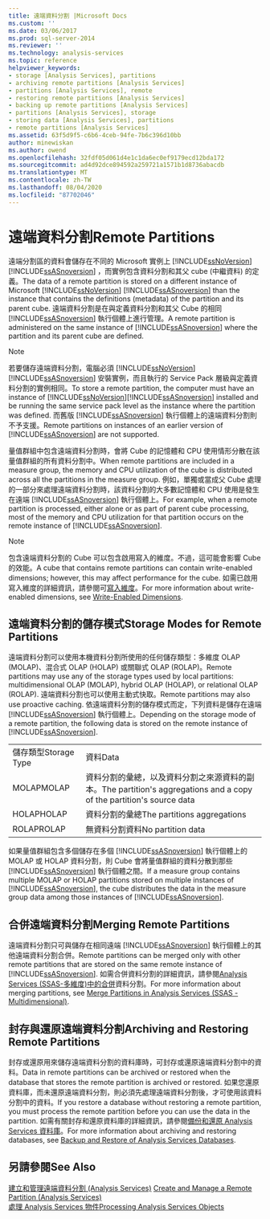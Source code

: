 ```yaml
---
title: 遠端資料分割 |Microsoft Docs
ms.custom: ''
ms.date: 03/06/2017
ms.prod: sql-server-2014
ms.reviewer: ''
ms.technology: analysis-services
ms.topic: reference
helpviewer_keywords:
- storage [Analysis Services], partitions
- archiving remote partitions [Analysis Services]
- partitions [Analysis Services], remote
- restoring remote partitions [Analysis Services]
- backing up remote partitions [Analysis Services]
- partitions [Analysis Services], storage
- storing data [Analysis Services], partitions
- remote partitions [Analysis Services]
ms.assetid: 63f5d9f5-c6b6-4ceb-94fe-7b6c396d10bb
author: minewiskan
ms.author: owend
ms.openlocfilehash: 32fdf05d061d4e1c1da6ec0ef9179ecd12bda172
ms.sourcegitcommit: ad4d92dce894592a259721a1571b1d8736abacdb
ms.translationtype: MT
ms.contentlocale: zh-TW
ms.lasthandoff: 08/04/2020
ms.locfileid: "87702046"
---
```

# <a name="remote-partitions"></a><span data-ttu-id="b96cb-102">遠端資料分割</span><span class="sxs-lookup"><span data-stu-id="b96cb-102">Remote Partitions</span></span>
  <span data-ttu-id="b96cb-103">遠端分割區的資料會儲存在不同的 Microsoft 實例上 [!INCLUDE[ssNoVersion](../../includes/ssnoversion-md.md)] [!INCLUDE[ssASnoversion](../../includes/ssasnoversion-md.md)] ，而實例包含資料分割和其父 cube (中繼資料) 的定義。</span><span class="sxs-lookup"><span data-stu-id="b96cb-103">The data of a remote partition is stored on a different instance of Microsoft [!INCLUDE[ssNoVersion](../../includes/ssnoversion-md.md)] [!INCLUDE[ssASnoversion](../../includes/ssasnoversion-md.md)] than the instance that contains the definitions (metadata) of the partition and its parent cube.</span></span> <span data-ttu-id="b96cb-104">遠端資料分割是在與定義資料分割和其父 Cube 的相同 [!INCLUDE[ssASnoversion](../../includes/ssasnoversion-md.md)] 執行個體上進行管理。</span><span class="sxs-lookup"><span data-stu-id="b96cb-104">A remote partition is administered on the same instance of [!INCLUDE[ssASnoversion](../../includes/ssasnoversion-md.md)] where the partition and its parent cube are defined.</span></span>  
  
> [!NOTE]  
>  <span data-ttu-id="b96cb-105">若要儲存遠端資料分割，電腦必須 [!INCLUDE[ssNoVersion](../../includes/ssnoversion-md.md)] [!INCLUDE[ssASnoversion](../../includes/ssasnoversion-md.md)] 安裝實例，而且執行的 Service Pack 層級與定義資料分割的實例相同。</span><span class="sxs-lookup"><span data-stu-id="b96cb-105">To store a remote partition, the computer must have an instance of [!INCLUDE[ssNoVersion](../../includes/ssnoversion-md.md)][!INCLUDE[ssASnoversion](../../includes/ssasnoversion-md.md)] installed and be running the same service pack level as the instance where the partition was defined.</span></span> <span data-ttu-id="b96cb-106">而舊版 [!INCLUDE[ssASnoversion](../../includes/ssasnoversion-md.md)] 執行個體上的遠端資料分割則不予支援。</span><span class="sxs-lookup"><span data-stu-id="b96cb-106">Remote partitions on instances of an earlier version of [!INCLUDE[ssASnoversion](../../includes/ssasnoversion-md.md)] are not supported.</span></span>  
  
 <span data-ttu-id="b96cb-107">量值群組中包含遠端資料分割時，會將 Cube 的記憶體和 CPU 使用情形分散在該量值群組的所有資料分割中。</span><span class="sxs-lookup"><span data-stu-id="b96cb-107">When remote partitions are included in a measure group, the memory and CPU utilization of the cube is distributed across all the partitions in the measure group.</span></span> <span data-ttu-id="b96cb-108">例如，單獨或當成父 Cube 處理的一部分來處理遠端資料分割時，該資料分割的大多數記憶體和 CPU 使用是發生在遠端 [!INCLUDE[ssASnoversion](../../includes/ssasnoversion-md.md)] 執行個體上。</span><span class="sxs-lookup"><span data-stu-id="b96cb-108">For example, when a remote partition is processed, either alone or as part of parent cube processing, most of the memory and CPU utilization for that partition occurs on the remote instance of [!INCLUDE[ssASnoversion](../../includes/ssasnoversion-md.md)].</span></span>  
  
> [!NOTE]  
>  <span data-ttu-id="b96cb-109">包含遠端資料分割的 Cube 可以包含啟用寫入的維度。不過，這可能會影響 Cube 的效能。</span><span class="sxs-lookup"><span data-stu-id="b96cb-109">A cube that contains remote partitions can contain write-enabled dimensions; however, this may affect performance for the cube.</span></span> <span data-ttu-id="b96cb-110">如需已啟用寫入維度的詳細資訊，請參閱可[寫入維度](../multidimensional-models-olap-logical-dimension-objects/write-enabled-dimensions.md)。</span><span class="sxs-lookup"><span data-stu-id="b96cb-110">For more information about write-enabled dimensions, see [Write-Enabled Dimensions](../multidimensional-models-olap-logical-dimension-objects/write-enabled-dimensions.md).</span></span>  
  
## <a name="storage-modes-for-remote-partitions"></a><span data-ttu-id="b96cb-111">遠端資料分割的儲存模式</span><span class="sxs-lookup"><span data-stu-id="b96cb-111">Storage Modes for Remote Partitions</span></span>  
 <span data-ttu-id="b96cb-112">遠端資料分割可以使用本機資料分割所使用的任何儲存類型：多維度 OLAP (MOLAP)、混合式 OLAP (HOLAP) 或關聯式 OLAP (ROLAP)。</span><span class="sxs-lookup"><span data-stu-id="b96cb-112">Remote partitions may use any of the storage types used by local partitions: multidimensional OLAP (MOLAP), hybrid OLAP (HOLAP), or relational OLAP (ROLAP).</span></span> <span data-ttu-id="b96cb-113">遠端資料分割也可以使用主動式快取。</span><span class="sxs-lookup"><span data-stu-id="b96cb-113">Remote partitions may also use proactive caching.</span></span> <span data-ttu-id="b96cb-114">依遠端資料分割的儲存模式而定，下列資料是儲存在遠端 [!INCLUDE[ssASnoversion](../../includes/ssasnoversion-md.md)] 執行個體上。</span><span class="sxs-lookup"><span data-stu-id="b96cb-114">Depending on the storage mode of a remote partition, the following data is stored on the remote instance of [!INCLUDE[ssASnoversion](../../includes/ssasnoversion-md.md)].</span></span>  
  
|||  
|-|-|  
|<span data-ttu-id="b96cb-115">儲存類型</span><span class="sxs-lookup"><span data-stu-id="b96cb-115">Storage Type</span></span>|<span data-ttu-id="b96cb-116">資料</span><span class="sxs-lookup"><span data-stu-id="b96cb-116">Data</span></span>|  
|<span data-ttu-id="b96cb-117">MOLAP</span><span class="sxs-lookup"><span data-stu-id="b96cb-117">MOLAP</span></span>|<span data-ttu-id="b96cb-118">資料分割的彙總，以及資料分割之來源資料的副本。</span><span class="sxs-lookup"><span data-stu-id="b96cb-118">The partition's aggregations and a copy of the partition's source data</span></span>|  
|<span data-ttu-id="b96cb-119">HOLAP</span><span class="sxs-lookup"><span data-stu-id="b96cb-119">HOLAP</span></span>|<span data-ttu-id="b96cb-120">資料分割的彙總</span><span class="sxs-lookup"><span data-stu-id="b96cb-120">The partitions aggregations</span></span>|  
|<span data-ttu-id="b96cb-121">ROLAP</span><span class="sxs-lookup"><span data-stu-id="b96cb-121">ROLAP</span></span>|<span data-ttu-id="b96cb-122">無資料分割資料</span><span class="sxs-lookup"><span data-stu-id="b96cb-122">No partition data</span></span>|  
  
 <span data-ttu-id="b96cb-123">如果量值群組包含多個儲存在多個 [!INCLUDE[ssASnoversion](../../includes/ssasnoversion-md.md)] 執行個體上的 MOLAP 或 HOLAP 資料分割，則 Cube 會將量值群組的資料分散到那些 [!INCLUDE[ssASnoversion](../../includes/ssasnoversion-md.md)] 執行個體之間。</span><span class="sxs-lookup"><span data-stu-id="b96cb-123">If a measure group contains multiple MOLAP or HOLAP partitions stored on multiple instances of [!INCLUDE[ssASnoversion](../../includes/ssasnoversion-md.md)], the cube distributes the data in the measure group data among those instances of [!INCLUDE[ssASnoversion](../../includes/ssasnoversion-md.md)].</span></span>  
  
## <a name="merging-remote-partitions"></a><span data-ttu-id="b96cb-124">合併遠端資料分割</span><span class="sxs-lookup"><span data-stu-id="b96cb-124">Merging Remote Partitions</span></span>  
 <span data-ttu-id="b96cb-125">遠端資料分割只可與儲存在相同遠端 [!INCLUDE[ssASnoversion](../../includes/ssasnoversion-md.md)] 執行個體上的其他遠端資料分割合併。</span><span class="sxs-lookup"><span data-stu-id="b96cb-125">Remote partitions can be merged only with other remote partitions that are stored on the same remote instance of [!INCLUDE[ssASnoversion](../../includes/ssasnoversion-md.md)].</span></span> <span data-ttu-id="b96cb-126">如需合併資料分割的詳細資訊，請參閱[Analysis Services &#40;SSAS-多維度&#41;中的合併](../multidimensional-models/merge-partitions-in-analysis-services-ssas-multidimensional.md)資料分割。</span><span class="sxs-lookup"><span data-stu-id="b96cb-126">For more information about merging partitions, see [Merge Partitions in Analysis Services &#40;SSAS - Multidimensional&#41;](../multidimensional-models/merge-partitions-in-analysis-services-ssas-multidimensional.md).</span></span>  
  
## <a name="archiving-and-restoring-remote-partitions"></a><span data-ttu-id="b96cb-127">封存與還原遠端資料分割</span><span class="sxs-lookup"><span data-stu-id="b96cb-127">Archiving and Restoring Remote Partitions</span></span>  
 <span data-ttu-id="b96cb-128">封存或還原用來儲存遠端資料分割的資料庫時，可封存或還原遠端資料分割中的資料。</span><span class="sxs-lookup"><span data-stu-id="b96cb-128">Data in remote partitions can be archived or restored when the database that stores the remote partition is archived or restored.</span></span> <span data-ttu-id="b96cb-129">如果您還原資料庫，而未還原遠端資料分割，則必須先處理遠端資料分割後，才可使用該資料分割中的資料。</span><span class="sxs-lookup"><span data-stu-id="b96cb-129">If you restore a database without restoring a remote partition, you must process the remote partition before you can use the data in the partition.</span></span> <span data-ttu-id="b96cb-130">如需有關封存和還原資料庫的詳細資訊，請參閱[備份和還原 Analysis Services 資料庫](../multidimensional-models/backup-and-restore-of-analysis-services-databases.md)。</span><span class="sxs-lookup"><span data-stu-id="b96cb-130">For more information about archiving and restoring databases, see [Backup and Restore of Analysis Services Databases](../multidimensional-models/backup-and-restore-of-analysis-services-databases.md).</span></span>  
  
## <a name="see-also"></a><span data-ttu-id="b96cb-131">另請參閱</span><span class="sxs-lookup"><span data-stu-id="b96cb-131">See Also</span></span>  
 <span data-ttu-id="b96cb-132">[建立和管理遠端資料分割 &#40;Analysis Services&#41;](../multidimensional-models/create-and-manage-a-remote-partition-analysis-services.md) </span><span class="sxs-lookup"><span data-stu-id="b96cb-132">[Create and Manage a Remote Partition &#40;Analysis Services&#41;](../multidimensional-models/create-and-manage-a-remote-partition-analysis-services.md) </span></span>  
 [<span data-ttu-id="b96cb-133">處理 Analysis Services 物件</span><span class="sxs-lookup"><span data-stu-id="b96cb-133">Processing Analysis Services Objects</span></span>](../multidimensional-models/processing-analysis-services-objects.md)  
  
  
